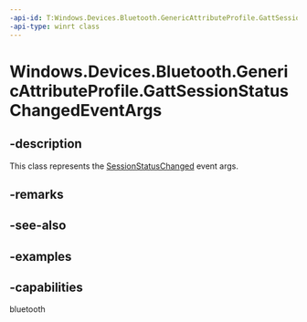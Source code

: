```yaml
---
-api-id: T:Windows.Devices.Bluetooth.GenericAttributeProfile.GattSessionStatusChangedEventArgs
-api-type: winrt class
---
```


<!-- Class syntax.
public class GattSessionStatusChangedEventArgs 
-->

# Windows.Devices.Bluetooth.GenericAttributeProfile.GattSessionStatusChangedEventArgs

## -description
This class represents the [SessionStatusChanged](gattsession_sessionstatuschanged.md) event args.

## -remarks

## -see-also

## -examples


## -capabilities
bluetooth
